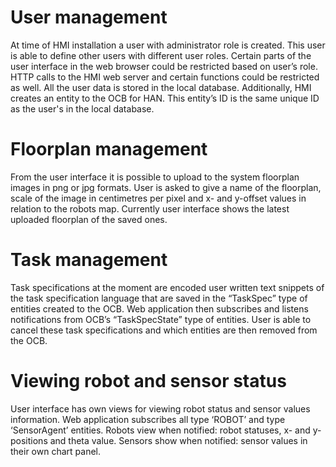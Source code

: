 # User management

At time of HMI installation a user with administrator role is created. This user is able to define other users with different user roles. Certain parts of the user interface in the web browser could be restricted based on user’s role. HTTP calls to the HMI web server and certain functions could be restricted as well. All the user data is stored in the local database. Additionally, HMI creates an entity to the OCB for HAN. This entity’s ID is the same unique ID as the user's in the local database.

# Floorplan management

From the user interface it is possible to upload to the system floorplan images in png or jpg formats. User is asked to give a name of the floorplan, scale of the image in centimetres per pixel and x- and y-offset values in relation to the robots map. Currently user interface shows the latest uploaded floorplan of the saved ones.

# Task management

Task specifications at the moment are encoded user written text snippets of the task specification language that are saved in the “TaskSpec” type of entities created to the OCB. Web application then subscribes and listens notifications from OCB’s “TaskSpecState” type of entities. User is able to cancel these task specifications and which entities are then removed from the OCB.

# Viewing robot and sensor status

User interface has own views for viewing robot status and sensor values information. Web application subscribes all type ‘ROBOT’ and type ‘SensorAgent’ entities. Robots view when notified: robot statuses, x- and y-positions and theta value. Sensors show when notified: sensor values in their own chart panel.
